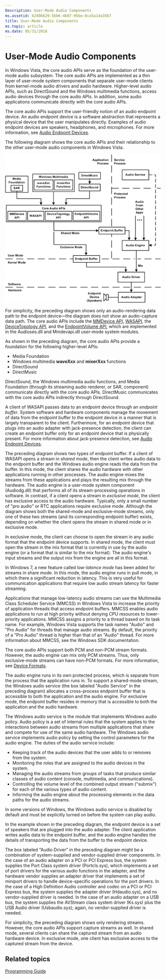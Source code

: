 ```yaml
---
Description: User-Mode Audio Components
ms.assetid: b240b629-5bb6-4b07-95be-8ca5a14a3567
title: User-Mode Audio Components
ms.topic: article
ms.date: 05/31/2018
---
```


# User-Mode Audio Components

In Windows Vista, the core audio APIs serve as the foundation of the user-mode audio subsystem. The core audio APIs are implemented as a thin layer of user-mode system components that separate user-mode clients from kernel-mode audio drivers and audio hardware. Higher-level audio APIs, such as DirectSound and the Windows multimedia functions, access audio devices through the core audio APIs. In addition, some audio applications communicate directly with the core audio APIs.

The core audio APIs support the user-friendly notion of an audio endpoint device. An audio endpoint device is a software abstraction that represents a physical device that the user manipulates directly. Examples of audio endpoint devices are speakers, headphones, and microphones. For more information, see [Audio Endpoint Devices](audio-endpoint-devices.md).

The following diagram shows the core audio APIs and their relationship to the other user-mode audio components in Windows Vista.

![diagram of user-mode audio-rendering components](images/fig1.jpg)

For simplicity, the preceding diagram shows only an audio-rendering data path to the endpoint device—the diagram does not show an audio-capture data path. The core audio APIs include the [MMDevice API](mmdevice-api.md), [WASAPI](wasapi.md), the [DeviceTopology API](devicetopology-api.md), and the [EndpointVolume API](endpointvolume-api.md), which are implemented in the Audioses.dll and Mmdevapi.dll user-mode system modules.

As shown in the preceding diagram, the core audio APIs provide a foundation for the following higher-level APIs:

-   Media Foundation
-   Windows multimedia **waveXxx** and **mixerXxx** functions
-   DirectSound
-   DirectMusic

DirectSound, the Windows multimedia audio functions, and Media Foundation (through its streaming audio renderer, or SAR, component) communicate directly with the core audio APIs. DirectMusic communicates with the core audio APIs indirectly through DirectSound.

A client of WASAPI passes data to an endpoint device through an *endpoint buffer*. System software and hardware components manage the movement of data from the endpoint buffer to the endpoint device in a manner that is largely transparent to the client. Furthermore, for an endpoint device that plugs into an audio adapter with jack-presence detection, the client can create an endpoint buffer only for an endpoint device that is physically present. For more information about jack-presence detection, see [Audio Endpoint Devices](audio-endpoint-devices.md).

The preceding diagram shows two types of endpoint buffer. If a client of WASAPI opens a stream in *shared mode*, then the client writes audio data to the endpoint buffer and the Windows audio engine reads the data from the buffer. In this mode, the client shares the audio hardware with other applications running in other processes. The audio engine mixes the streams from these applications and plays the resulting mix through the hardware. The audio engine is a user-mode system component (Audiodg.dll) that performs all of its stream-processing operations in software. In contrast, if a client opens a stream in *exclusive mode*, the client has exclusive access to the audio hardware. Typically, only a small number of "pro audio" or RTC applications require exclusive mode. Although the diagram shows both the shared-mode and exclusive-mode streams, only one of these two streams (and its corresponding endpoint buffer) exists, depending on whether the client opens the stream in shared mode or in exclusive mode.

In exclusive mode, the client can choose to open the stream in any audio format that the endpoint device supports. In shared mode, the client must open the stream in the mix format that is currently in use by the audio engine (or a format that is similar to the mix format). The audio engine's input streams and the output mix from the engine are all in this format.

In Windows 7, a new feature called *low-latence mode* has been added for streams in share mode. In this mode, the audio engine runs in pull mode, in which there a significant reduction in latency. This is very useful for communication applications that require low audio stream latency for faster streaming.

Applications that manage low-latency audio streams can use the Multimedia Class Scheduler Service (MMCSS) in Windows Vista to increase the priority of application threads that access endpoint buffers. MMCSS enables audio applications to run at high priority without denying CPU resources to lower-priority applications. MMCSS assigns a priority to a thread based on its task name. For example, Windows Vista supports the task names "Audio" and "Pro Audio" for threads that manage audio streams. By default, the priority of a "Pro Audio" thread is higher than that of an "Audio" thread. For more information about MMCSS, see the Windows SDK documentation.

The core audio APIs support both PCM and non-PCM stream formats. However, the audio engine can mix only PCM streams. Thus, only exclusive-mode streams can have non-PCM formats. For more information, see [Device Formats](device-formats.md).

The audio engine runs in its own protected process, which is separate from the process that the application runs in. To support a shared-mode stream, the Windows audio service (the box labeled "Audio Service" in the preceding diagram) allocates a cross-process endpoint buffer that is accessible to both the application and the audio engine. For exclusive mode, the endpoint buffer resides in memory that is accessible to both the application and the audio hardware.

The Windows audio service is the module that implements Windows audio policy. Audio policy is a set of internal rules that the system applies to the interactions between audio streams from multiple applications that share and compete for use of the same audio hardware. The Windows audio service implements audio policy by setting the control parameters for the audio engine. The duties of the audio service include:

-   Keeping track of the audio devices that the user adds to or removes from the system.
-   Monitoring the roles that are assigned to the audio devices in the system.
-   Managing the audio streams from groups of tasks that produce similar classes of audio content (console, multimedia, and communications).
-   Controlling the volume level of the combined output stream ("submix") for each of the various types of audio content.
-   Informing the audio engine about the processing elements in the data paths for the audio streams.

In some versions of Windows, the Windows audio service is disabled by default and must be explicitly turned on before the system can play audio.

In the example shown in the preceding diagram, the endpoint device is a set of speakers that are plugged into the audio adapter. The client application writes audio data to the endpoint buffer, and the audio engine handles the details of transporting the data from the buffer to the endpoint device.

The box labeled "Audio Driver" in the preceding diagram might be a combination of system-supplied and vendor-supplied driver components. In the case of an audio adapter on a PCI or PCI Express bus, the system supplies the Port Class system driver (Portcls.sys), which implements a set of port drivers for the various audio functions in the adapter, and the hardware vendor supplies an adapter driver that implements a set of miniport drivers to handle device-specific operations for the port drivers. In the case of a High Definition Audio controller and codec on a PCI or PCI Express bus, the system supplies the adapter driver (Hdaudio.sys), and no vendor-supplied driver is needed. In the case of an audio adapter on a USB bus, the system supplies the AVStream class system driver (Ks.sys) plus the USB Audio driver (Usbaudio.sys); again, no vendor-supplied driver is needed.

For simplicity, the preceding diagram shows only rendering streams. However, the core audio APIs support capture streams as well. In shared mode, several clients can share the captured stream from an audio hardware device. In exclusive mode, one client has exclusive access to the captured stream from the device.

## Related topics

<dl> <dt>

[Programming Guide](programming-guide.md)
</dt> </dl>

 

 



